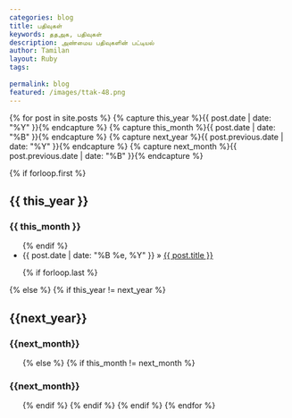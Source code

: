 ```yaml
---
categories: blog
title: பதிவுகள்
keywords: ததஅக, பதிவுகள்
description: அண்மைய பதிவுகளின் பட்டியல்
author: Tamilan
layout: Ruby
tags: 
 
permalink: blog
featured: /images/ttak-48.png
---
```


{% for post in site.posts  %}
  {% capture this_year %}{{ post.date | date: "%Y" }}{% endcapture %}
  {% capture this_month %}{{ post.date | date: "%B" }}{% endcapture %}
  {% capture next_year %}{{ post.previous.date | date: "%Y" }}{% endcapture %}
  {% capture next_month %}{{ post.previous.date | date: "%B" }}{% endcapture %}

  {% if forloop.first %}
<h2>{{ this_year }}</h2>
<h3>{{ this_month }}</h3>
<ul>
  {% endif %}

<li><span>{{ post.date | date: "%B %e, %Y" }}</span> &raquo; <a href="{{ post.url }}">{{ post.title }}</a></li>

  {% if forloop.last %}
</ul>
  {% else %}
    {% if this_year != next_year %}
</ul>
<h2>{{next_year}}</h2>
<h3>{{next_month}}</h3>
<ul>
    {% else %}    
      {% if this_month != next_month %}
</ul>
<h3>{{next_month}}</h3>
<ul>
      {% endif %}
    {% endif %}
  {% endif %}
{% endfor %}